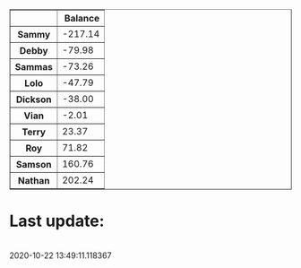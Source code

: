 <table border="1" class="dataframe">
  <thead>
    <tr style="text-align: right;">
      <th></th>
      <th>Balance</th>
    </tr>
  </thead>
  <tbody>
    <tr>
      <th>Sammy</th>
      <td>-217.14</td>
    </tr>
    <tr>
      <th>Debby</th>
      <td>-79.98</td>
    </tr>
    <tr>
      <th>Sammas</th>
      <td>-73.26</td>
    </tr>
    <tr>
      <th>Lolo</th>
      <td>-47.79</td>
    </tr>
    <tr>
      <th>Dickson</th>
      <td>-38.00</td>
    </tr>
    <tr>
      <th>Vian</th>
      <td>-2.01</td>
    </tr>
    <tr>
      <th>Terry</th>
      <td>23.37</td>
    </tr>
    <tr>
      <th>Roy</th>
      <td>71.82</td>
    </tr>
    <tr>
      <th>Samson</th>
      <td>160.76</td>
    </tr>
    <tr>
      <th>Nathan</th>
      <td>202.24</td>
    </tr>
  </tbody>
</table><H1>Last update:</h1><br>2020-10-22 13:49:11.118367